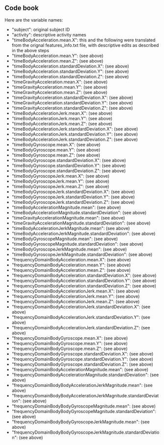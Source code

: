 
## Code book
Here are the variable names:
- "subject": original subject ID
- "activity": descriptive activity names
- "timeBodyAcceleration.mean.X": this and the following were translated from the orignal features_info.txt file, with descriptive edits as described in the above steps
- "timeBodyAcceleration.mean.Y": (see above)
- "timeBodyAcceleration.mean.Z": (see above)
- "timeBodyAcceleration.standardDeviation.X": (see above)
- "timeBodyAcceleration.standardDeviation.Y": (see above)
- "timeBodyAcceleration.standardDeviation.Z": (see above)
- "timeGravityAcceleration.mean.X": (see above)
- "timeGravityAcceleration.mean.Y": (see above)
- "timeGravityAcceleration.mean.Z": (see above)
- "timeGravityAcceleration.standardDeviation.X": (see above)
- "timeGravityAcceleration.standardDeviation.Y": (see above)
- "timeGravityAcceleration.standardDeviation.Z": (see above)
- "timeBodyAccelerationJerk.mean.X": (see above)
- "timeBodyAccelerationJerk.mean.Y": (see above)
- "timeBodyAccelerationJerk.mean.Z": (see above)
- "timeBodyAccelerationJerk.standardDeviation.X": (see above)
- "timeBodyAccelerationJerk.standardDeviation.Y": (see above)
- "timeBodyAccelerationJerk.standardDeviation.Z": (see above)
- "timeBodyGyroscope.mean.X": (see above)
- "timeBodyGyroscope.mean.Y": (see above)
- "timeBodyGyroscope.mean.Z": (see above)
- "timeBodyGyroscope.standardDeviation.X": (see above)
- "timeBodyGyroscope.standardDeviation.Y": (see above)
- "timeBodyGyroscope.standardDeviation.Z": (see above)
- "timeBodyGyroscopeJerk.mean.X": (see above)
- "timeBodyGyroscopeJerk.mean.Y": (see above)
- "timeBodyGyroscopeJerk.mean.Z": (see above)
- "timeBodyGyroscopeJerk.standardDeviation.X": (see above)
- "timeBodyGyroscopeJerk.standardDeviation.Y": (see above)
- "timeBodyGyroscopeJerk.standardDeviation.Z": (see above)
- "timeBodyAccelerationMagnitude.mean": (see above)
- "timeBodyAccelerationMagnitude.standardDeviation": (see above)
- "timeGravityAccelerationMagnitude.mean": (see above)
- "timeGravityAccelerationMagnitude.standardDeviation": (see above)
- "timeBodyAccelerationJerkMagnitude.mean": (see above)
- "timeBodyAccelerationJerkMagnitude.standardDeviation": (see above)
- "timeBodyGyroscopeMagnitude.mean": (see above)
- "timeBodyGyroscopeMagnitude.standardDeviation": (see above)
- "timeBodyGyroscopeJerkMagnitude.mean": (see above)
- "timeBodyGyroscopeJerkMagnitude.standardDeviation": (see above)
- "frequencyDomainBodyAcceleration.mean.X": (see above)
- "frequencyDomainBodyAcceleration.mean.Y": (see above)
- "frequencyDomainBodyAcceleration.mean.Z": (see above)
- "frequencyDomainBodyAcceleration.standardDeviation.X": (see above)
- "frequencyDomainBodyAcceleration.standardDeviation.Y": (see above)
- "frequencyDomainBodyAcceleration.standardDeviation.Z": (see above)
- "frequencyDomainBodyAccelerationJerk.mean.X": (see above)
- "frequencyDomainBodyAccelerationJerk.mean.Y": (see above)
- "frequencyDomainBodyAccelerationJerk.mean.Z": (see above)
- "frequencyDomainBodyAccelerationJerk.standardDeviation.X": (see above)
- "frequencyDomainBodyAccelerationJerk.standardDeviation.Y": (see above)
- "frequencyDomainBodyAccelerationJerk.standardDeviation.Z": (see above)
- "frequencyDomainBodyGyroscope.mean.X": (see above)
- "frequencyDomainBodyGyroscope.mean.Y": (see above)
- "frequencyDomainBodyGyroscope.mean.Z": (see above)
- "frequencyDomainBodyGyroscope.standardDeviation.X": (see above)
- "frequencyDomainBodyGyroscope.standardDeviation.Y": (see above)
- "frequencyDomainBodyGyroscope.standardDeviation.Z": (see above)
- "frequencyDomainBodyAccelerationMagnitude.mean": (see above)
- "frequencyDomainBodyAccelerationMagnitude.standardDeviation": (see above)
- "frequencyDomainBodyBodyAccelerationJerkMagnitude.mean": (see above)
- "frequencyDomainBodyBodyAccelerationJerkMagnitude.standardDeviation": (see above)
- "frequencyDomainBodyBodyGyroscopeMagnitude.mean": (see above)
- "frequencyDomainBodyBodyGyroscopeMagnitude.standardDeviation": (see above)
- "frequencyDomainBodyBodyGyroscopeJerkMagnitude.mean": (see above)
- "frequencyDomainBodyBodyGyroscopeJerkMagnitude.standardDeviation": (see above)
